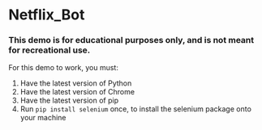 # Netflix_Bot

### This demo is for educational purposes only, and is not meant for recreational use.

For this demo to work, you must:

1. Have the latest version of Python
2. Have the latest version of Chrome
3. Have the latest version of pip
4. Run `pip install selenium` once, to install the selenium package onto your machine
